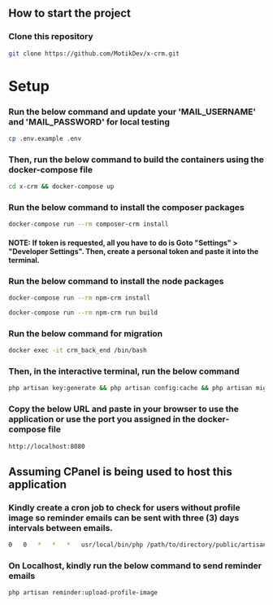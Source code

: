 ## How to start the project

### Clone this repository
```bash
git clone https://github.com/MotikDev/x-crm.git
```

# Setup
### Run the below command and update your 'MAIL_USERNAME' and 'MAIL_PASSWORD' for local testing
```bash
cp .env.example .env
```

### Then, run the below command to build the containers using the docker-compose file
```bash
cd x-crm && docker-compose up
```

### Run the below command to install the composer packages
```bash
docker-compose run --rm composer-crm install
```
#### NOTE: If token is requested, all you have to do is Goto "Settings" > "Developer Settings". Then, create a personal token and paste it into the terminal.

### Run the below command to install the node packages
```bash
docker-compose run --rm npm-crm install
```
```bash
docker-compose run --rm npm-crm run build
```

### Run the below command for migration
```bash
docker exec -it crm_back_end /bin/bash
```
### Then, in the interactive terminal, run the below command
```bash
php artisan key:generate && php artisan config:cache && php artisan migrate && php artisan storage:link && php artisan optimize:clear
```

### Copy the below URL and paste in your browser to use the application or use the port you assigned in the docker-compose file
```bash
http://localhost:8080
```

## Assuming CPanel is being used to host this application
### Kindly create a cron job to check for users without profile image so reminder emails can be sent with three (3) days intervals between emails.
```bash
0	0	*	*	*	usr/local/bin/php /path/to/directory/public/artisan reminder:upload-profile-image
```

### On Localhost, kindly run the below command to send reminder emails
```bash
php artisan reminder:upload-profile-image
```

